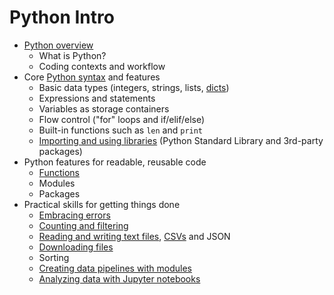 # Python Intro

* [Python overview](overview.md)
  * What is Python?
  * Coding contexts and workflow
* Core [Python syntax](python_syntax_crash_course.md) and features
  * Basic data types (integers, strings, lists, [dicts](dict_basics.md))
  * Expressions and statements
  * Variables as storage containers
  * Flow control ("for" loops and if/elif/else)
  * Built-in functions such as `len` and `print`
  * [Importing and using libraries](libraries.md) (Python Standard Library and 3rd-party packages)
* Python features for readable, reusable code
  * [Functions](art_of_functions.md)
  * Modules
  * Packages
* Practical skills for getting things done
  * [Embracing errors](embracing_errors.md)
  * [Counting and filtering](count_filter.md)
  * [Reading and writing text files](file_io.md), [CSVs](csv.md) and JSON
  * [Downloading files](remote_files.md)
  * Sorting
  * [Creating data pipelines with modules](data_pipelines_with_modules.md)
  * [Analyzing data with Jupyter notebooks](data_analysis_intro.md)
